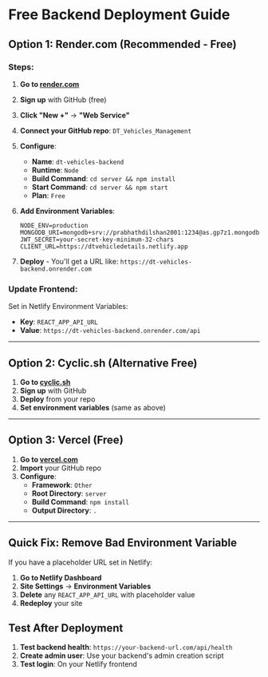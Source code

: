 # Free Backend Deployment Guide

## Option 1: Render.com (Recommended - Free)

### Steps:
1. **Go to [render.com](https://render.com)**
2. **Sign up** with GitHub (free)
3. **Click "New +"** → **"Web Service"**
4. **Connect your GitHub repo**: `DT_Vehicles_Management`
5. **Configure**:
   - **Name**: `dt-vehicles-backend`
   - **Runtime**: `Node`
   - **Build Command**: `cd server && npm install`
   - **Start Command**: `cd server && npm start`
   - **Plan**: `Free`

6. **Add Environment Variables**:
   ```
   NODE_ENV=production
   MONGODB_URI=mongodb+srv://prabhathdilshan2001:1234@as.gp7z1.mongodb.net/dt_petty_cash
   JWT_SECRET=your-secret-key-minimum-32-chars
   CLIENT_URL=https://dtvehicledetails.netlify.app
   ```

7. **Deploy** - You'll get a URL like: `https://dt-vehicles-backend.onrender.com`

### Update Frontend:
Set in Netlify Environment Variables:
- **Key**: `REACT_APP_API_URL`
- **Value**: `https://dt-vehicles-backend.onrender.com/api`

---

## Option 2: Cyclic.sh (Alternative Free)

1. **Go to [cyclic.sh](https://cyclic.sh)**
2. **Sign up** with GitHub
3. **Deploy** from your repo
4. **Set environment variables** (same as above)

---

## Option 3: Vercel (Free)

1. **Go to [vercel.com](https://vercel.com)**
2. **Import** your GitHub repo
3. **Configure**:
   - **Framework**: `Other`
   - **Root Directory**: `server`
   - **Build Command**: `npm install`
   - **Output Directory**: `.`

---

## Quick Fix: Remove Bad Environment Variable

If you have a placeholder URL set in Netlify:

1. **Go to Netlify Dashboard**
2. **Site Settings** → **Environment Variables**
3. **Delete** any `REACT_APP_API_URL` with placeholder value
4. **Redeploy** your site

## Test After Deployment

1. **Test backend health**: `https://your-backend-url.com/api/health`
2. **Create admin user**: Use your backend's admin creation script
3. **Test login**: On your Netlify frontend
